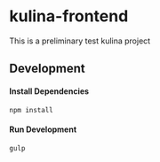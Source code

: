 # kulina-frontend

This is a preliminary test kulina project

## Development
#### Install Dependencies
```
npm install
```
#### Run Development
```
gulp
```